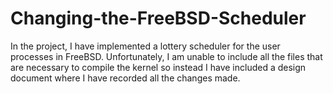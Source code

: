 # Changing-the-FreeBSD-Scheduler
In the project, I have implemented a lottery scheduler for the user processes in FreeBSD. Unfortunately, I am unable to include all the files that are necessary to compile the kernel so instead I have included a design document where I have recorded all the changes made.
